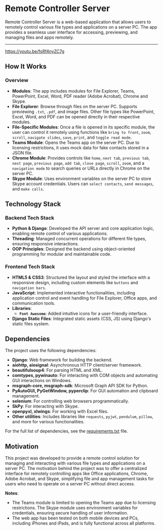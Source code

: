 # Remote Controller Server

Remote Controller Server is a web-based application that allows users to remotely control various file types and applications on a server PC. The app provides a seamless user interface for accessing, previewing, and managing files and apps remotely.

---

https://youtu.be/fsRf4nyZC7g


## How It Works

### Overview
- **Modules**: The app includes modules for File Explorer, Teams, PowerPoint, Excel, Word, PDF reader (Adobe Acrobat), Chrome and Skype.
- **File Explorer**: Browse through files on the server PC. Supports previewing `.txt`, `.pdf`, and image files. Other file types like PowerPoint, Excel, Word, and PDF can be opened directly in their respective modules.
- **File-Specific Modules**: Once a file is opened in its specific module, the user can control it remotely using functions like `bring to front`, `zoom`, `scroll`, `navigate slides`, `save`, `print`, and `toggle read mode`.
- **Teams Module**: Opens the Teams app on the server PC. Due to licensing restrictions, it uses mock data for fake contacts stored in a JSON file.
- **Chrome Module**: Provides controls like `home`, `next tab`, `previous tab`, `next page`, `previous page`, `add tab`, `close page`, `scroll`, `zoom`, and a `navigation mode` to search queries or URLs directly in Chrome on the server PC.
- **Skype Module**: Uses environment variables on the server PC to store Skype account credentials. Users can `select contacts`, `send messages`, and `make calls`.
  
## Technology Stack

### Backend Tech Stack

- **Python & Django**: Developed the API server and core application logic, enabling remote control of various applications.
- **Threading**: Managed concurrent operations for different file types, ensuring responsive interactions.
- **OOP Principles**: Designed the backend using object-oriented programming for modular and maintainable code.

### Frontend Tech Stack

- **HTML5 & CSS3**: Structured the layout and styled the interface with a responsive design, including custom elements like `buttons` and `navigation bars`.
- **JavaScript**: Implemented interactive functionalities, including application control and event handling for File Explorer, Office apps, and communication tools.
- **Libraries**:
  - **`Font Awesome`**: Added intuitive icons for a user-friendly interface.
- **Django Static Files**: Integrated static assets (CSS, JS) using Django's static files system.


## Dependencies

The project uses the following dependencies:

- **Django**: Web framework for building the backend.
- **aiohttp, aiosignal**: Asynchronous HTTP client/server framework.
- **beautifulsoup4**: For parsing HTML and XML.
- **comtypes, pywinauto**: For interacting with COM objects and automating GUI interactions on Windows.
- **msgraph-core, msgraph-sdk**: Microsoft Graph API SDK for Python.
- **PyAutoGUI, PyGetWindow, pyperclip**: For GUI automation and clipboard management.
- **selenium**: For controlling web browsers programmatically.
- **SkPy**: For interacting with Skype.
- **openpyxl, xlwings**: For working with Excel files.
- **Other utilities**: Includes libraries like `requests`, `pyjwt`, `pendulum`, `pillow`, and more for various functionalities.

For the full list of dependencies, see the [requirements.txt](./requirements.txt) file.

## Motivation

This project was developed to provide a remote control solution for managing and interacting with various file types and applications on a server PC. The motivation behind the project was to offer a centralized interface for remotely controlling apps like Office applications, Chrome, Adobe Acrobat, and Skype, simplifying file and app management tasks for users who need to operate on a server PC without direct access.


**Notes**:
 - The Teams module is limited to opening the Teams app due to licensing restrictions. The Skype module uses environment variables for credentials, ensuring secure handling of user information.
 - The web app has been tested on both mobile devices and PCs, including iPhones and iPads, and is fully functional across all platforms. 
